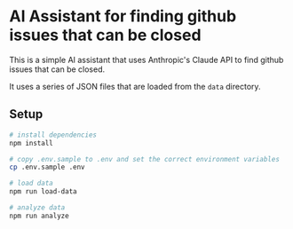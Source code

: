 # AI Assistant for finding github issues that can be closed

This is a simple AI assistant that uses Anthropic's Claude API to find github issues that can be closed.

It uses a series of JSON files that are loaded from the `data` directory.

## Setup
```bash
# install dependencies
npm install

# copy .env.sample to .env and set the correct environment variables
cp .env.sample .env

# load data
npm run load-data

# analyze data
npm run analyze
```